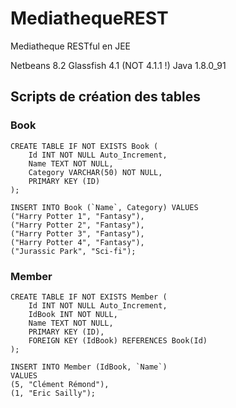# MediathequeREST
Mediatheque RESTful en JEE

Netbeans 8.2
Glassfish 4.1 (NOT 4.1.1 !)
Java 1.8.0_91

## Scripts de création des tables

### Book
    CREATE TABLE IF NOT EXISTS Book (
        Id INT NOT NULL Auto_Increment, 
        Name TEXT NOT NULL, 
        Category VARCHAR(50) NOT NULL, 
        PRIMARY KEY (ID)
    );
        
    INSERT INTO Book (`Name`, Category) VALUES 
    ("Harry Potter 1", "Fantasy"),
    ("Harry Potter 2", "Fantasy"),
    ("Harry Potter 3", "Fantasy"),
    ("Harry Potter 4", "Fantasy"),
    ("Jurassic Park", "Sci-fi");


### Member
    CREATE TABLE IF NOT EXISTS Member (
        Id INT NOT NULL Auto_Increment, 
        IdBook INT NOT NULL, 
        Name TEXT NOT NULL, 
        PRIMARY KEY (ID), 
        FOREIGN KEY (IdBook) REFERENCES Book(Id)
    );

    INSERT INTO Member (IdBook, `Name`)
    VALUES
    (5, "Clément Rémond"),
    (1, "Eric Sailly");
